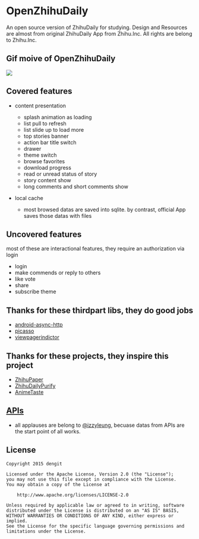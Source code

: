 # OpenZhihuDaily
An open source version of ZhihuDaily for studying. Design and Resources are almost from original ZhihuDaily App from Zhihu.Inc.
All rights are belong to Zhihu.Inc.

## Gif moive of OpenZhihuDaily
![][0]

## Covered features
  - content presentation
    - splash animation as loading
    - list pull to refresh
    - list slide up to load more
    - top stories banner
    - action bar title switch
    - drawer
    - theme switch
    - browse favorites
    - download progress
    - read or unread status of story
    - story content show
    - long comments and short comments show
    
  - local cache
    - most browsed datas are saved into sqlite. by contrast, official App saves those datas with files
  
## Uncovered features
  most of these are interactional features, they require an authorization via login
  - login
  - make commends or reply to others
  - like vote
  - share
  - subscribe theme

## Thanks for these thirdpart libs, they do good jobs
  - [android-async-http][1]
  - [picasso][2]
  - [viewpagerindictor][3]
  
## Thanks for these projects, they inspire this project
  - [ZhihuPaper][4]
  - [ZhihuDailyPurify][5]
  - [AnimeTaste][6]

## [APIs][7]
  - all applauses are belong to [@izzyleung][8], becuase datas from APIs are the start point of all works.
  
## License
    Copyright 2015 dengit
    
    Licensed under the Apache License, Version 2.0 (the "License");
    you may not use this file except in compliance with the License.
    You may obtain a copy of the License at
    
        http://www.apache.org/licenses/LICENSE-2.0
    
    Unless required by applicable law or agreed to in writing, software
    distributed under the License is distributed on an "AS IS" BASIS,
    WITHOUT WARRANTIES OR CONDITIONS OF ANY KIND, either express or implied.
    See the License for the specific language governing permissions and
    limitations under the License.

  [0]: https://cloud.githubusercontent.com/assets/11329773/10941458/7702533c-8346-11e5-84b9-b295bde5f22b.gif
  [1]: https://github.com/loopj/android-async-http
  [2]: https://github.com/square/picasso
  [3]: https://github.com/JakeWharton/Android-ViewPagerIndicator
  [4]: https://github.com/cundong/ZhihuPaper
  [5]: https://github.com/izzyleung/ZhihuDailyPurify
  [6]: https://github.com/daimajia/AnimeTaste
  [7]: https://github.com/izzyleung/ZhihuDailyPurify/wiki/%E7%9F%A5%E4%B9%8E%E6%97%A5%E6%8A%A5-API-%E5%88%86%E6%9E%90
  [8]: https://github.com/izzyleung
  
